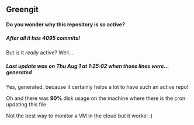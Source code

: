 ## Greengit

#### Do you wonder why this repository is so active?

##### After all it has 4095 commits!

But is it *really* active? Well...

##### Last update was on Thu Aug 1 at 1:25:02 when those lines were... generated

Yes, generated, because it certainly helps a lot to have such an active repo!

Oh and there was **90%** disk usage on the machine
where there is the cron updating this file.

Not the best way to monitor a VM in the cloud but it works! :)

